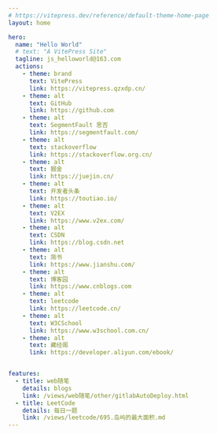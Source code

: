 ```yaml
---
# https://vitepress.dev/reference/default-theme-home-page
layout: home

hero:
  name: "Hello World"
  # text: "A VitePress Site"
  tagline: js_helloworld@163.com
  actions:
    - theme: brand
      text: VitePress
      link: https://vitepress.qzxdp.cn/
    - theme: alt
      text: GitHub
      link: https://github.com
    - theme: alt
      text: SegmentFault 思否
      link: https://segmentfault.com/
    - theme: alt
      text: stackoverflow
      link: https://stackoverflow.org.cn/
    - theme: alt
      text: 掘金
      link: https://juejin.cn/
    - theme: alt
      text: 开发者头条
      link: https://toutiao.io/
    - theme: alt
      text: V2EX
      link: https://www.v2ex.com/
    - theme: alt
      text: CSDN
      link: https://blog.csdn.net
    - theme: alt
      text: 简书
      link: https://www.jianshu.com/
    - theme: alt
      text: 博客园
      link: https://www.cnblogs.com
    - theme: alt
      text: leetcode
      link: https://leetcode.cn/
    - theme: alt
      text: W3CSchool
      link: https://www.w3school.com.cn/
    - theme: alt
      text: 藏经阁
      link: https://developer.aliyun.com/ebook/


features:
  - title: web随笔
    details: blogs
    link: /views/web随笔/other/gitlabAutoDeploy.html
  - title: LeetCode
    details: 每日一题
    link: /views/leetcode/695.岛屿的最大面积.md
---
```

